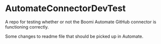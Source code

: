# AutomateConnectorDevTest

A repo for testing whether or not the Boomi Automate GitHub connector is functioning correctly.

Some changes to readme file that should be picked up in Automate.
